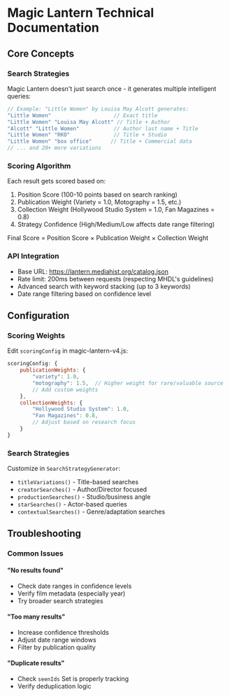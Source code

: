 # Magic Lantern Technical Documentation

## Core Concepts

### Search Strategies
Magic Lantern doesn't just search once - it generates multiple intelligent queries:

```javascript
// Example: "Little Women" by Louisa May Alcott generates:
"Little Women"                    // Exact title
"Little Women" "Louisa May Alcott" // Title + Author
"Alcott" "Little Women"           // Author last name + Title
"Little Women" "RKO"              // Title + Studio
"Little Women" "box office"      // Title + Commercial data
// ... and 20+ more variations
```

### Scoring Algorithm

Each result gets scored based on:

1. Position Score (100-10 points based on search ranking)
2. Publication Weight (Variety = 1.0, Motography = 1.5, etc.)
3. Collection Weight (Hollywood Studio System = 1.0, Fan Magazines = 0.8)
4. Strategy Confidence (High/Medium/Low affects date range filtering)

Final Score = Position Score × Publication Weight × Collection Weight

### API Integration

- Base URL: https://lantern.mediahist.org/catalog.json
- Rate limit: 200ms between requests (respecting MHDL's guidelines)
- Advanced search with keyword stacking (up to 3 keywords)
- Date range filtering based on confidence level


## Configuration

### Scoring Weights

Edit `scoringConfig` in magic-lantern-v4.js:

```javascript
scoringConfig: {
    publicationWeights: {
        "variety": 1.0,
        "motography": 1.5,  // Higher weight for rare/valuable source
        // Add custom weights
    },
    collectionWeights: {
        "Hollywood Studio System": 1.0,
        "Fan Magazines": 0.8,
        // Adjust based on research focus
    }
}
```

### Search Strategies

Customize in `SearchStrategyGenerator`:

- `titleVariations()` - Title-based searches
- `creatorSearches()` - Author/Director focused
- `productionSearches()` - Studio/business angle
- `starSearches()` - Actor-based queries
- `contextualSearches()` - Genre/adaptation searches



## Troubleshooting

### Common Issues

#### "No results found"

- Check date ranges in confidence levels
- Verify film metadata (especially year)
- Try broader search strategies

#### "Too many results"

- Increase confidence thresholds
- Adjust date range windows
- Filter by publication quality

#### "Duplicate results"

- Check `seenIds` Set is properly tracking
- Verify deduplication logic